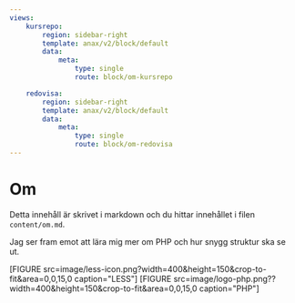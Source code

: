 ```yaml
---
views:
    kursrepo:
        region: sidebar-right
        template: anax/v2/block/default
        data:
            meta: 
                type: single
                route: block/om-kursrepo

    redovisa:
        region: sidebar-right
        template: anax/v2/block/default
        data:
            meta: 
                type: single
                route: block/om-redovisa
---
```

Om
=========================

Detta innehåll är skrivet i markdown och du hittar innehållet i filen `content/om.md`.

Jag ser fram emot att lära mig mer om PHP och hur snygg struktur ska se ut.
<div class="figures">
[FIGURE src=image/less-icon.png?width=400&height=150&crop-to-fit&area=0,0,15,0 caption="LESS"]
[FIGURE src=image/logo-php.png??width=400&height=150&crop-to-fit&area=0,0,15,0 caption="PHP"]
</div>